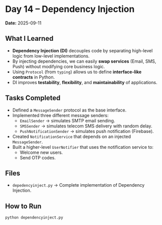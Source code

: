 # Day 14 – Dependency Injection

**Date:** 2025-09-11  

## What I Learned
- **Dependency Injection (DI)** decouples code by separating high-level logic from low-level implementations.
- By injecting dependencies, we can easily **swap services** (Email, SMS, Push) without modifying core business logic.
- Using `Protocol` (from `typing`) allows us to define **interface-like contracts** in Python.
- DI improves **testability**, **flexibility**, and **maintainability** of applications.

## Tasks Completed
- Defined a `MessageSender` protocol as the base interface.
- Implemented three different message senders:
  - `EmailSender` → simulates SMTP email sending.
  - `SMSSender` → simulates telecom SMS delivery with random delay.
  - `PushNotificationSender` → simulates push notification (Firebase).
- Created `NotificationService` that depends on an injected `MessageSender`.
- Built a higher-level `UserNotifier` that uses the notification service to:
  - Welcome new users.
  - Send OTP codes.

## Files
- `depedencyinject.py` → Complete implementation of Dependency Injection.

## How to Run
```bash
python dependencyinject.py
